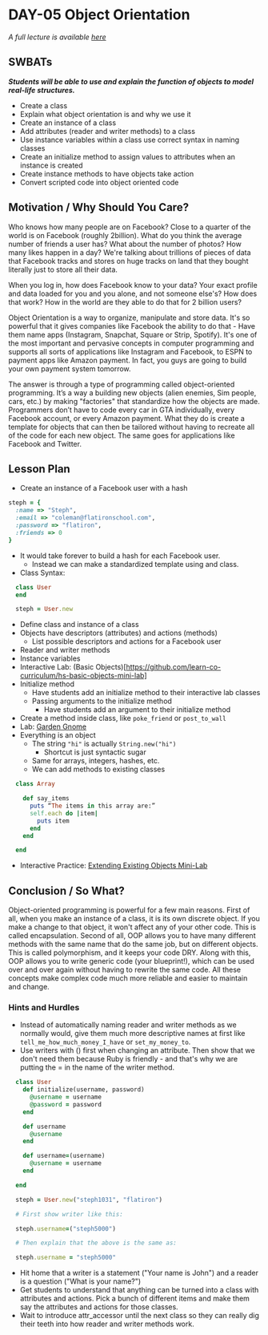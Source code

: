 # DAY-05 Object Orientation 

_A full lecture is available [here](LECTURE.md)_

## SWBATs
***Students will be able to use and explain the function of objects to model real-life structures.***

  + Create a class
  + Explain what object orientation is and why we use it
  + Create an instance of a class
  + Add attributes (reader and writer methods) to a class
  + Use instance variables within a class
  use correct syntax in naming classes
  + Create an initialize method to assign values to attributes when an instance is created
  + Create instance methods to have objects take action
  + Convert scripted code into object oriented code


## Motivation / Why Should You Care?
Who knows how many people are on Facebook? Close to a quarter of the world is on Facebook (roughly 2billion). What do you think the average number of friends a user has? What about the number of photos? How many likes happen in a day? We're talking about trillions of pieces of data that Facebook tracks and stores on huge tracks on land that they bought literally just to store all their data.

When you log in, how does Facebook know to your data? Your exact profile and data loaded for you and you alone, and not someone else's? How does that work? How in the world are they able to do that for 2 billion users?

Object Orientation is a way to organize, manipulate and store data. It's so powerful that it gives companies like Facebook the ability to do that - Have them name apps (Instagram, Snapchat, Square or Strip, Spotify). It's one of the most important and pervasive concepts in computer programming and supports all sorts of applications like Instagram and Facebook, to ESPN to payment apps like Amazon payment. In fact, you guys are going to build your own payment system tomorrow.

The answer is through a type of programming called object-oriented programming. It’s a way a building new objects (alien enemies, Sim people, cars, etc.) by making "factories" that standardize how the objects are made. Programmers don’t have to code every car in GTA individually, every Facebook account, or every Amazon payment. What they do is create a template for objects that can then be tailored without having to recreate all of the code for each new object. The same goes for applications like Facebook and Twitter.

## Lesson Plan
+ Create an instance of a Facebook user with a hash
```ruby
steph = {
  :name => "Steph",
  :email => "coleman@flatironschool.com",
  :password => "flatiron",
  :friends => 0
}
```
+ It would take forever to build a hash for each Facebook user.
  * Instead we can make a standardized template using and class.
+ Class Syntax:
```ruby
  class User
  end

  steph = User.new
```
+ Define class and instance of a class
+ Objects have descriptors (attributes) and actions (methods)
  * List possible descriptors and actions for a Facebook user
+ Reader and writer methods
+ Instance variables
+ Interactive Lab: (Basic Objects)[https://github.com/learn-co-curriculum/hs-basic-objects-mini-lab]
+ Initialize method
  * Have students add an initialize method to their interactive lab classes
  * Passing arguments to the initialize method
    * Have students add an argument to their initialize method
+ Create a method inside class, like `poke_friend` or `post_to_wall`
+ Lab: [Garden Gnome](https://github.com/learn-co-curriculum/hs-garden-gnome-oo-lab)
+ Everything is an object
  * The string `"hi"` is actually `String.new("hi")`
    * Shortcut is just syntactic sugar
  * Same for arrays, integers, hashes, etc.
  * We can add methods to existing classes
```ruby
  class Array

    def say_items
      puts “The items in this array are:”
      self.each do |item|
        puts item
      end
    end

  end
```
+ Interactive Practice: [Extending Existing Objects Mini-Lab](https://github.com/learn-co-curriculum/hs-basic-objects-mini-lab)

## Conclusion / So What?
Object-oriented programming is powerful for a few main reasons. First of all, when you make an instance of a class, it is its own discrete object. If you make a change to that object, it won't affect any of your other code. This is called encapsulation. Second of all, OOP allows you to have many different methods with the same name that do the same job, but on different objects. This is called polymorphism, and it keeps your code DRY. Along with this, OOP allows you to write generic code (your blueprint!), which can be used over and over again without having to rewrite the same code. All these concepts make complex code much more reliable and easier to maintain and change.

### Hints and Hurdles
+ Instead of automatically naming reader and writer methods as we normally would, give them much more descriptive names at first like `tell_me_how_much_money_I_have` or `set_my_money_to`.
+ Use writers with () first when changing an attribute. Then show that we don't need them because Ruby is friendly - and that's why we are putting the = in the name of the writer method.
```ruby
  class User
    def initialize(username, password)
      @username = username
      @password = password
    end

    def username
      @username
    end

    def username=(username)
      @username = username
    end

  end

  steph = User.new("steph1031", "flatiron")

  # First show writer like this:

  steph.username=("steph5000")

  # Then explain that the above is the same as:

  steph.username = "steph5000"

```
+ Hit home that a writer is a statement ("Your name is John") and a reader is a question ("What is your name?")
+ Get students to understand that anything can be turned into a class with attributes and actions. Pick a bunch of different items and make them say the attributes and actions for those classes.
+ Wait to introduce attr_accessor until the next class so they can really dig their teeth into how reader and writer methods work.